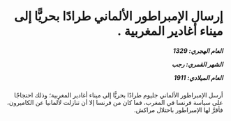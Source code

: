 <h1 dir="rtl">إرسال الإمبراطور الألماني طرادًا بحريًّا إلى ميناء أغادير المغربية .</h1>

<h5 dir="rtl">العام الهجري:  1329

الشهر القمري: رجب

العام الميلادي: 1911</h5>

<p dir="rtl">أرسل الإمبراطور الألماني جليوم طرادًا بحريًّا إلى ميناء أغادير المغربية؛ وذلك احتجاجًا على سياسة فرنسا في المغرب، فما كان من فرنسا إلا أن تنازلت لألمانيا عن الكاميرون، فأقرَّ لها الإمبراطور باحتلال مراكش.</p></br>
